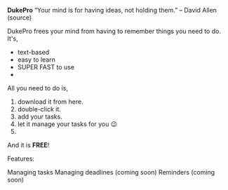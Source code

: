 **DukePro**
“Your mind is for having ideas, not holding them.” – David Allen (source)

DukePro frees your mind from having to remember things you need to do. It's,

- text-based
- easy to learn
- SUPER FAST to use
- 
All you need to do is,

1. download it from here.
2. double-click it.
3. add your tasks.
4. let it manage your tasks for you 😉
5. 
And it is **FREE**!

Features:

 Managing tasks
 Managing deadlines (coming soon)
 Reminders (coming soon)
